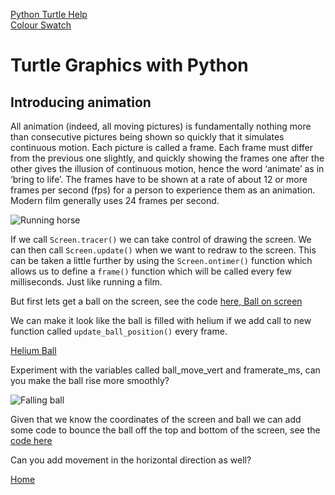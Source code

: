[Python Turtle Help](https://docs.python.org/3.8/library/turtle.html#module-turtle)  
[Colour Swatch](https://social.technet.microsoft.com/wiki/contents/articles/23237.small-basic-getting-started-guide-appendix-b-colors.aspx)

# Turtle Graphics with Python

## Introducing animation

All animation (indeed, all moving pictures) is fundamentally nothing more than consecutive pictures being shown so quickly that it simulates continuous motion. Each picture is called a frame. Each frame must differ from the previous one slightly, and quickly showing the frames one after the other gives the illusion of continuous motion, hence the word ‘animate’ as in ‘bring to life’. The frames have to be shown at a rate of about 12 or more frames per second (fps) for a person to experience them as an animation. Modern film generally uses 24 frames per second.

![Running horse](./Images/The_Horse_in_Motion_high_res.jpg)  

If we call `Screen.tracer()` we can take control of drawing the screen. We can then call `Screen.update()` when we want to redraw to the screen. This can be taken a little further by using the `Screen.ontimer()` function which allows us to define a `frame()` function which will be called every few milliseconds. Just like running a film.

But first lets get a ball on the screen, see the code [here, Ball on screen](https://github.com/MarkGadsby/TurtleGraphics/blob/master/LetsGetMoving/BallOnScreen.py)

We can make it look like the ball is filled with helium if we add call to new function called `update_ball_position()` every frame.  

[Helium Ball](https://github.com/MarkGadsby/TurtleGraphics/blob/master/LetsGetMoving/HotAirBall.py)

Experiment with the variables called ball_move_vert and framerate_ms, can you make the ball rise more smoothly?

![Falling ball](./Images/FallingBall.png)  

Given that we know the coordinates of the screen and ball we can add some code to bounce the ball off the top and bottom of the screen, see the [code here](https://github.com/MarkGadsby/TurtleGraphics/blob/master/LetsGetMoving/UpDownBounce.py)

Can you add movement in the horizontal direction as well?

[Home](https://github.com/MarkGadsby/TurtleGraphics/wiki)
